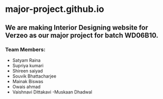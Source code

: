 # major-project.github.io

## We are making Interior Designing website for Verzeo as our major project for batch WD06B10.
### Team Members:
- Satyam Raina
- Supriya kumari
- Shireen saiyad
- Souvik Bhattacharjee
- Mainak Biswas
- Owais ahmad
- Vaishnavi Dittakavi
-Muskaan Dhadwal
